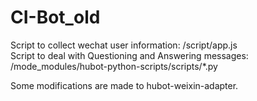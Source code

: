 # CI-Bot_old

Script to collect wechat user information: /script/app.js  
Script to deal with Questioning and Answering messages: /mode_modules/hubot-python-scripts/scripts/*.py  
  
Some modifications are made to hubot-weixin-adapter.


